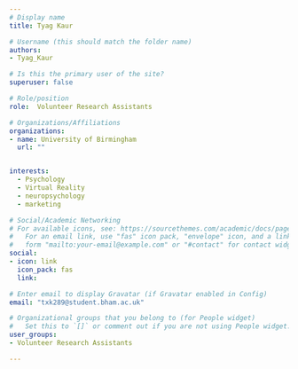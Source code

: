 ```yaml
---
# Display name
title: Tyag Kaur

# Username (this should match the folder name)
authors:
- Tyag_Kaur

# Is this the primary user of the site?
superuser: false

# Role/position
role:  Volunteer Research Assistants

# Organizations/Affiliations
organizations:
- name: University of Birmingham
  url: ""


interests:
  - Psychology
  - Virtual Reality
  - neuropsychology
  - marketing

# Social/Academic Networking
# For available icons, see: https://sourcethemes.com/academic/docs/page-builder/#icons
#   For an email link, use "fas" icon pack, "envelope" icon, and a link in the
#   form "mailto:your-email@example.com" or "#contact" for contact widget.
social:
- icon: link
  icon_pack: fas
  link: 

# Enter email to display Gravatar (if Gravatar enabled in Config)
email: "txk289@student.bham.ac.uk"

# Organizational groups that you belong to (for People widget)
#   Set this to `[]` or comment out if you are not using People widget.
user_groups:
- Volunteer Research Assistants 

---
```


